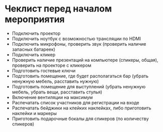 # Чеклист перед началом мероприятия

- Подключить проектор
- Подключить ноутбук с возможностью трансляции по HDMI
- Подключить микрофоны, проверить звук (проверить наличие запасных батареек)
- Подключить кликер
- Проверить наличие презентаций на компьютере (спикеры, общая), проверить на проекторе с кликером
- Подготовить гостевые ключи
- Подготовить помещение, где будет располагаться бар (убрать ненужную мебель, расставить нужную)
- Подготовить помещение для выступлений (убрать ненужную мебель, убрать вещи, расставить стулья)
- Включение вентиляции на максимум
- Распечатать список участников для регистрации на входе
- Распечатать бейджики на клейких наклейках, либо приготовить наклейки и маркеры
- Приготовить подарочные бокалы для спикеров (по количеству спикеров)
